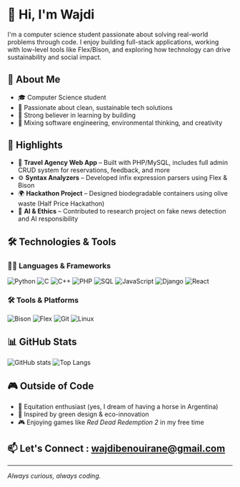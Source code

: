 # 👋 Hi, I'm Wajdi

I'm a computer science student passionate about solving real-world problems through code. I enjoy building full-stack applications, working with low-level tools like Flex/Bison, and exploring how technology can drive sustainability and social impact.

## 🧠 About Me
- 🎓 Computer Science student 
- 🌱 Passionate about clean, sustainable tech solutions
- 🧰 Strong believer in learning by building
- 🧩 Mixing software engineering, environmental thinking, and creativity

## 💼 Highlights
- 🔧 **Travel Agency Web App** – Built with PHP/MySQL, includes full admin CRUD system for reservations, feedback, and more
- ⚙️ **Syntax Analyzers** – Developed infix expression parsers using Flex & Bison
- 🌍 **Hackathon Project** – Designed biodegradable containers using olive waste (Half Price Hackathon)
- 🧠 **AI & Ethics** – Contributed to research project on fake news detection and AI responsibility

## 🛠️ Technologies & Tools
### 👨‍💻 Languages & Frameworks
![Python](https://img.shields.io/badge/-Python-3776AB?style=flat&logo=python&logoColor=white)
![C](https://img.shields.io/badge/-C-00599C?style=flat&logo=c&logoColor=white)
![C++](https://img.shields.io/badge/-C++-00599C?style=flat&logo=cplusplus&logoColor=white)
![PHP](https://img.shields.io/badge/-PHP-777BB4?style=flat&logo=php&logoColor=white)
![SQL](https://img.shields.io/badge/-SQL-4479A1?style=flat&logo=mysql&logoColor=white)
![JavaScript](https://img.shields.io/badge/-JavaScript-F7DF1E?style=flat&logo=javascript&logoColor=black)
![Django](https://img.shields.io/badge/-Django-092E20?style=flat&logo=django&logoColor=white)
![React](https://img.shields.io/badge/-React-61DAFB?style=flat&logo=react&logoColor=black)

### 🛠️ Tools & Platforms
![Bison](https://img.shields.io/badge/-Bison-FF6600?style=flat&logo=gnu&logoColor=white)
![Flex](https://img.shields.io/badge/-Flex-0066CC?style=flat&logo=c&logoColor=white)
![Git](https://img.shields.io/badge/-Git-F05032?style=flat&logo=git&logoColor=white)
![Linux](https://img.shields.io/badge/-Linux-FCC624?style=flat&logo=linux&logoColor=black)

## 📊 GitHub Stats
![GitHub stats](https://github-readme-stats.vercel.app/api?username=yourusername&show_icons=true&theme=default)
![Top Langs](https://github-readme-stats.vercel.app/api/top-langs/?username=yourusername&layout=compact)

## 🎮 Outside of Code
- 🐎 Equitation enthusiast (yes, I dream of having a horse in Argentina)
- 🌱 Inspired by green design & eco-innovation
- 🎮 Enjoying games like *Red Dead Redemption 2* in my free time

## 📫 Let's Connect : wajdibenouirane@gmail.com

---

*Always curious, always coding.*
